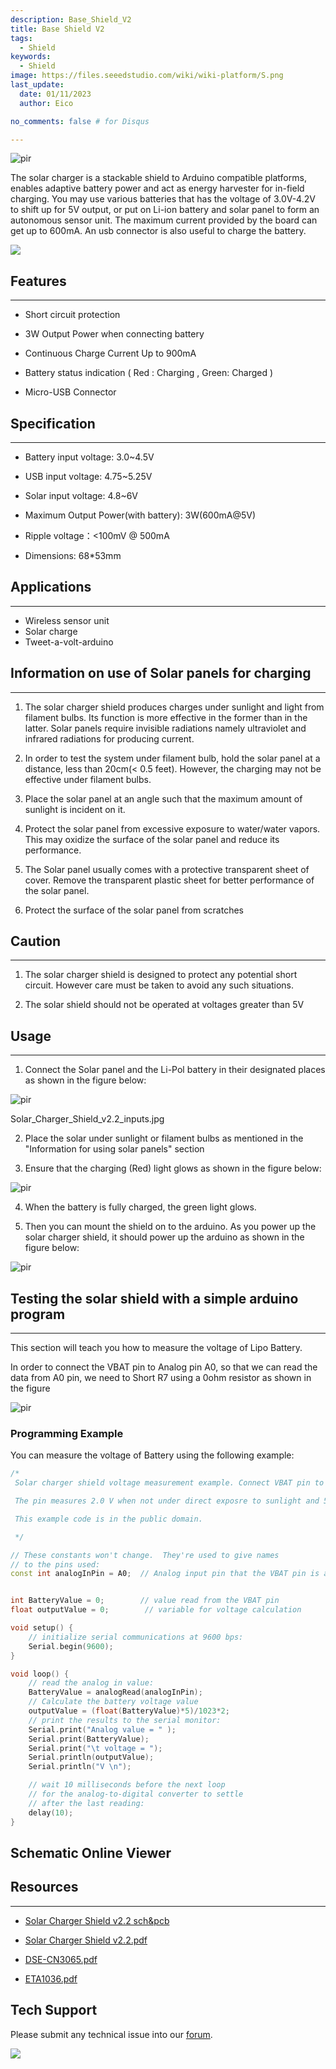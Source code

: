 ```yaml
---
description: Base_Shield_V2
title: Base Shield V2
tags:
  - Shield
keywords:
  - Shield
image: https://files.seeedstudio.com/wiki/wiki-platform/S.png
last_update:
  date: 01/11/2023  
  author: Eico 

no_comments: false # for Disqus

---
```


<p style={{textAlign: 'center'}}><img src="https://files.seeedstudio.com/wiki/Solar_Charger_Shield_V2.2/img/Solar_Charger_Shield_v2.2.jpg" alt="pir" width={600} height="auto" /></p>

The solar charger is a stackable shield to Arduino compatible platforms, enables adaptive battery power and act as energy harvester for in-field charging. You may use various batteries that has the voltage of 3.0V-4.2V to shift up for 5V output, or put on Li-ion battery and solar panel to form an autonomous sensor unit. The maximum current provided by the board can get up to 600mA. An usb connector is also useful to charge the battery.

<p style={{textAlign: 'center'}}><a href="https://www.seeedstudio.com/Solar-Charger-Shield-v2.2-p-2391.html" target="_blank"><img src="https://files.seeedstudio.com/wiki/Seeed-WiKi/docs/images/300px-Get_One_Now_Banner-ragular.png" /></a></p>

##   Features
---

*   Short circuit protection

*   3W Output Power when connecting battery

*   Continuous Charge Current Up to 900mA

*   Battery status indication ( Red : Charging , Green: Charged )

*   Micro-USB Connector

##   Specification
---
*   Battery input voltage: 3.0~4.5V

*   USB input voltage: 4.75~5.25V

*   Solar input voltage: 4.8~6V

*   Maximum Output Power(with battery): 3W(600mA@5V)

*   Ripple voltage：&lt;100mV @ 500mA

*   Dimensions: 68*53mm

##   Applications
---
*   Wireless sensor unit
*   Solar charge
*   Tweet-a-volt-arduino

##  Information on use of Solar panels for charging
---
1) The solar charger shield produces charges under sunlight and light from filament bulbs. Its function is more effective in the former than in the latter. Solar panels require invisible radiations namely ultraviolet and infrared radiations for producing current.

2) In order to test the system under filament bulb, hold the solar panel at a distance, less than 20cm(&lt; 0.5 feet). However, the charging may not be effective under filament bulbs.

3) Place the solar panel at an angle such that the maximum amount of sunlight is incident on it.

4) Protect the solar panel from excessive exposure to water/water vapors. This may oxidize the surface of the solar panel and reduce its performance.

5) The Solar panel usually comes with a protective transparent sheet of cover. Remove the transparent plastic sheet for better performance of the solar panel.

6) Protect the surface of the solar panel from scratches

##   Caution
---
1) The solar charger shield is designed to protect any potential short circuit. However care must be taken to avoid any such situations.

2) The solar shield should not be operated at voltages greater than 5V

##   Usage
---
1) Connect the Solar panel and the Li-Pol battery in their designated places as shown in the figure below:

<p style={{textAlign: 'center'}}><img src="https://files.seeedstudio.com/wiki/Solar_Charger_Shield_V2.2/img/Solar_Charger_Shield_v2.2_inputs.jpg" alt="pir" width={600} height="auto" /></p>

Solar_Charger_Shield_v2.2_inputs.jpg

2) Place the solar under sunlight or filament bulbs as mentioned in the "Information for using solar panels" section

3) Ensure that the charging (Red) light glows as shown in the figure below:

<p style={{textAlign: 'center'}}><img src="https://files.seeedstudio.com/wiki/Solar_Charger_Shield_V2.2/img/Solar_Charger_Shield_v2.2_charging.jpg" alt="pir" width={600} height="auto" /></p>

4) When the battery is fully charged, the green light glows.

5) Then you can mount the shield on to the arduino. As you power up the solar charger shield, it should power up the arduino as shown in the figure below:

<p style={{textAlign: 'center'}}><img src="https://files.seeedstudio.com/wiki/Solar_Charger_Shield_V2.2/img/Solar-Charger-Shield-v2.2_power-arduino.jpg" alt="pir" width={600} height="auto" /></p>

##   Testing the solar shield with a simple arduino program
---
This section will teach you how to measure the voltage of Lipo Battery.

In order to connect the VBAT pin to Analog pin A0, so that we can read the data from A0 pin, we need to  Short R7 using a 0ohm resistor as shown in the figure

<p style={{textAlign: 'center'}}><img src="https://files.seeedstudio.com/wiki/Solar_Charger_Shield_V2.2/img/Solar_Charger_Shield_v2.2_shortR7.jpg" alt="pir" width={600} height="auto" /></p>

###   Programming Example

You can measure the voltage of Battery using the following example:
```cpp
/*
 Solar charger shield voltage measurement example. Connect VBAT pin to analog pin A0.

 The pin measures 2.0 V when not under direct exposre to sunlight and 5V when exposed to sunlight.

 This example code is in the public domain.

 */

// These constants won't change.  They're used to give names
// to the pins used:
const int analogInPin = A0;  // Analog input pin that the VBAT pin is attached to


int BatteryValue = 0;        // value read from the VBAT pin
float outputValue = 0;        // variable for voltage calculation

void setup() {
    // initialize serial communications at 9600 bps:
    Serial.begin(9600);
}

void loop() {
    // read the analog in value:
    BatteryValue = analogRead(analogInPin);
    // Calculate the battery voltage value
    outputValue = (float(BatteryValue)*5)/1023*2;
    // print the results to the serial monitor:
    Serial.print("Analog value = " );
    Serial.print(BatteryValue);
    Serial.print("\t voltage = ");
    Serial.println(outputValue);
    Serial.println("V \n");

    // wait 10 milliseconds before the next loop
    // for the analog-to-digital converter to settle
    // after the last reading:
    delay(10);
}
```


## Schematic Online Viewer

<div className="altium-ecad-viewer" data-project-src="https://files.seeedstudio.com/wiki/Solar_Charger_Shield_V2.2/res/Solar_Charger_Shield_v2.2_sch_pcb.zip" style={{borderRadius: '0px 0px 4px 4px', height: 500, borderStyle: 'solid', borderWidth: 1, borderColor: 'rgb(241, 241, 241)', overflow: 'hidden', maxWidth: 1280, maxHeight: 700, boxSizing: 'border-box'}}>
</div>



##  Resources
---
- [Solar Charger Shield v2.2 sch&amp;pcb](https://files.seeedstudio.com/wiki/Solar_Charger_Shield_V2.2/res/Solar_Charger_Shield_v2.2_sch_pcb.zip)

- [Solar Charger Shield v2.2.pdf](https://files.seeedstudio.com/wiki/Solar_Charger_Shield_V2.2/res/Solar%20Charger%20Shield%20v2.2.pdf)
- [DSE-CN3065.pdf](https://files.seeedstudio.com/wiki/Solar_Charger_Shield_V2.2/res/DSE-CN3065.pdf)

- [ETA1036.pdf](https://files.seeedstudio.com/wiki/Solar_Charger_Shield_V2.2/res/ETA1036.pdf)

## Tech Support
Please submit any technical issue into our [forum](https://forum.seeedstudio.com/). 
<br />
<p style={{textAlign: 'center'}}><a href="https://www.seeedstudio.com/act-4.html?utm_source=wiki&utm_medium=wikibanner&utm_campaign=newproducts" target="_blank"><img src="https://files.seeedstudio.com/wiki/Wiki_Banner/new_product.jpg" /></a></p>